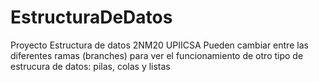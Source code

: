 # EstructuraDeDatos
Proyecto Estructura de datos 2NM20 UPIICSA
Pueden cambiar entre las diferentes ramas (branches) para ver el funcionamiento de otro tipo de estrucura de datos: pilas, colas y listas
